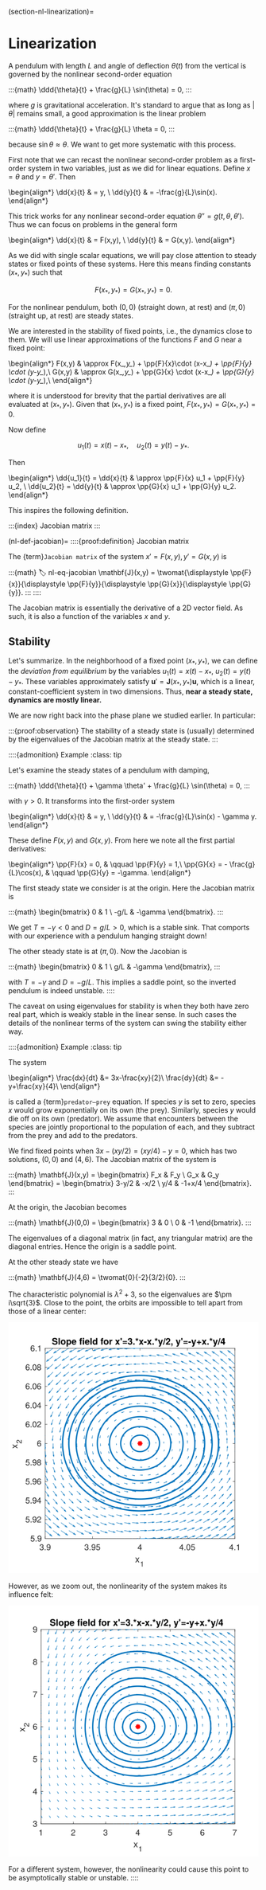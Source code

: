 (section-nl-linearization)=
# Linearization

A pendulum with length $L$ and angle of deflection $\theta(t)$ from the vertical is governed by the nonlinear second-order equation

:::{math}
\ddd{\theta}{t} + \frac{g}{L} \sin(\theta) = 0,
:::

where $g$ is gravitational acceleration. It's standard to argue that as long as $|\theta|$ remains small, a good approximation is the linear problem 

:::{math}
\ddd{\theta}{t} + \frac{g}{L} \theta = 0,
:::

because $\sin \theta \approx \theta$.  We want to get more systematic with this process. 


First note that we can recast the nonlinear second-order problem as a first-order system in two variables, just as we did for linear equations. Define $x=\theta$ and $y=\theta'$. Then

\begin{align*}
	\dd{x}{t} & = y, \\
	\dd{y}{t} & = -\frac{g}{L}\sin(x).
\end{align*}

This trick works for any nonlinear second-order equation $\theta''=g(t,\theta,\theta')$. Thus we can focus on problems in the general form 

\begin{align*}
	\dd{x}{t} & = F(x,y), \\
	\dd{y}{t} & = G(x,y).
\end{align*}


As we did with single scalar equations, we will pay close attention to steady states or fixed points of these systems. Here this means finding constants $(x_*,y_*)$ such that 

$$
F(x_*,y_*)=G(x_*,y_*)=0.
$$

For the nonlinear pendulum, both $(0,0)$ (straight down, at rest) and $(\pi,0)$ (straight up, at rest) are steady states. 

We are interested in the stability of fixed points, i.e., the dynamics close to them. We will use linear approximations of the functions $F$ and $G$ near a fixed point:

\begin{align*}
	F(x,y) & \approx F(x_*,y_*) + \pp{F}{x}\cdot (x-x_*) + \pp{F}{y} \cdot (y-y_*),\\
	G(x,y) & \approx G(x_*,y_*) + \pp{G}{x} \cdot (x-x_*) + \pp{G}{y} \cdot (y-y_*),\\
\end{align*}

where it is understood for brevity that the partial derivatives are all evaluated at $(x_*,y_*)$. Given that $(x_*,y_*)$ is a fixed point, $F(x_*,y_*)=G(x_*,y_*)=0$. 

Now define 

$$
u_1(t)=x(t)-x_*,\quad u_2(t)=y(t)-y_*.
$$

Then 

\begin{align*}
	\dd{u_1}{t} = \dd{x}{t} & \approx \pp{F}{x} u_1 + \pp{F}{y} u_2, \\
	\dd{u_2}{t} = \dd{y}{t} & \approx \pp{G}{x} u_1 + \pp{G}{y} u_2. 
\end{align*}

This inspires the following definition.

:::{index} Jacobian matrix
:::

(nl-def-jacobian)=
::::{proof:definition} Jacobian matrix

The {term}`Jacobian matrix` of the system $x'=F(x,y),\, y'=G(x,y)$ is 

:::{math}
:label: nl-eq-jacobian
\mathbf{J}(x,y) = \twomat{\displaystyle \pp{F}{x}}{\displaystyle \pp{F}{y}}{\displaystyle \pp{G}{x}}{\displaystyle \pp{G}{y}}.
:::
::::

The Jacobian matrix is essentially the derivative of a 2D vector field. As such, it is also a function of the variables $x$ and $y$.

## Stability

Let's summarize. In the neighborhood of a fixed point $(x_*,y_*)$, we can define the *deviation from equilibrium* by the variables $u_1(t)=x(t)-x_*$, $u_2(t)=y(t)-y_*$. These variables approximately satisfy $\mathbf{u}'=\mathbf{J}(x_*,y_*)\mathbf{u}$, which is a linear, constant-coefficient system in two dimensions. Thus, **near a steady state, dynamics are mostly linear.** 

We are now right back into the phase plane we studied earlier. In particular: 

:::{proof:observation}
The stability of a steady state is (usually) determined by the eigenvalues of the Jacobian matrix at the steady state. 
:::

::::{admonition} Example
:class: tip

Let's examine the steady states of a pendulum with damping, 

:::{math}
\ddd{\theta}{t} + \gamma \theta' + \frac{g}{L} \sin(\theta) = 0,
:::

with $\gamma > 0$. It transforms into the first-order system

\begin{align*}
	\dd{x}{t} & = y, \\
	\dd{y}{t} & = -\frac{g}{L}\sin(x) - \gamma y\.
\end{align*}

These define $F(x,y)$ and $G(x,y)$. From here we note all the first partial derivatives: 

\begin{align*}
\pp{F}{x} = 0, & \qquad \pp{F}{y} = 1,\\
\pp{G}{x} = - \frac{g}{L}\cos(x), & \qquad \pp{G}{y} = -\gamma.
\end{align*}

The first steady state we consider is at the origin. Here the Jacobian matrix is 

:::{math}
\begin{bmatrix} 
0 & 1 \\ -g/L & -\gamma
\end{bmatrix}.
:::

We get $T=-\gamma < 0$ and $D=g/L > 0$, which is a stable sink. That comports with our experience with a pendulum hanging straight down!

The other steady state is at $(\pi,0)$. Now the Jacobian is

:::{math}
\begin{bmatrix} 
0 & 1 \\ g/L & -\gamma
\end{bmatrix},
:::

with $T=-\gamma$ and $D=-g/L$. This implies a saddle point, so the inverted pendulum is indeed unstable. 
::::

The caveat on using eigenvalues for stability is when they both have zero real part, which is weakly stable in the linear sense. In such cases the details of the nonlinear terms of the system can swing the stability either way. 

::::{admonition} Example
:class: tip

The system 

\begin{align*}
\frac{dx}{dt} &= 3x-\frac{xy}{2}\\
\frac{dy}{dt} &= -y+\frac{xy}{4}\\
\end{align*}

is called a {term}`predator–prey` equation. If species $y$ is set to zero, species $x$ would grow exponentially on its own (the prey). Similarly, species $y$ would die off on its own (predator). We assume that encounters between the species are jointly proportional to the population of each, and they subtract from the prey and add to the predators. 


We find fixed points when $3x-(x y/2)=(x y/4)-y=0$, which has two solutions, $(0,0)$ and $(4,6)$. The Jacobian matrix of the system is 

:::{math}
\mathbf{J}(x,y) = \begin{bmatrix} F_x & F_y  \\ G_x & G_y \end{bmatrix} = \begin{bmatrix} 3-y/2 & -x/2 \\ y/4 & -1+x/4 \end{bmatrix}.
:::

At the origin, the Jacobian becomes

:::{math}
\mathbf{J}(0,0) = \begin{bmatrix} 3 & 0 \\ 0 & -1 \end{bmatrix}.
:::

The eigenvalues of a diagonal matrix (in fact, any triangular matrix) are the diagonal entries. Hence the origin is a saddle point. 

At the other steady state we have

:::{math}
\mathbf{J}(4,6) = \twomat{0}{-2}{3/2}{0}.
:::

The characteristic polynomial is $\lambda^2 + 3$, so the eigenvalues are $\pm i\sqrt{3}$. Close to the point, the orbits are impossible to tell apart from those of a linear center: 

![linear center](linearized_center1.svg)

However, as we zoom out, the nonlinearity of the system makes its influence felt:

![nonlinear center](linearized_center2.svg)

For a different system, however, the nonlinearity could cause this point to be asymptotically stable or unstable.
::::
